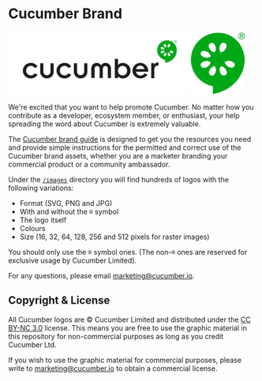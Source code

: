 # Cucumber Brand

![cucumber-black](images/png/tm/cucumber-black/cucumber-black-128.png)
![cucumber-mark-green](images/png/tm/cucumber-mark-green/cucumber-mark-green-128.png)

We're excited that you want to help promote Cucumber. No matter how you contribute as a developer,
ecosystem member, or enthusiast, your help spreading the word about Cucumber is extremely valuable.

The [Cucumber brand guide](https://github.com/cucumber-ltd/brand/blob/master/Cucumber_Brand_V1.0.pdf)
is designed to get you the resources you need and provide simple instructions for the
permitted and correct use of the Cucumber brand assets, whether you are a marketer branding your
commercial product or a community ambassador.

Under the [`/images`](https://github.com/cucumber-ltd/brand/tree/master/images)
directory you will find hundreds of logos with the following variations:

* Format (SVG, PNG and JPG)
* With and without the `®` symbol
* The logo itself
* Colours
* Size (16, 32, 64, 128, 256 and 512 pixels for raster images)

You should only use the `®` symbol ones. (The non-`®` ones are reserved for
exclusive usage by Cucumber Limited).

For any questions, please email marketing@cucumber.io.

## Copyright & License

All Cucumber logos are © Cucumber Limited and distributed under the
[CC BY-NC 3.0](https://creativecommons.org/licenses/by-nc/3.0/) license.
This means you are free to use the graphic material in this repository for non-commercial
purposes as long as you credit Cucumber Ltd.

If you wish to use the graphic material for commercial purposes, please write to marketing@cucumber.io
to obtain a commercial license.
